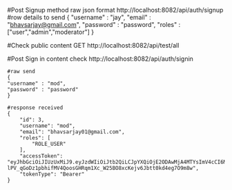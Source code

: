 #Post Signup method raw json format
	http://localhost:8082/api/auth/signup
	#row details to send
	{
	    "username" : "jay",
	    "email" : "bhavsarjay@gmail.com",
	    "password" : "password",
	    "roles" : ["user","admin","moderator"]
	}

#Check public content GET
	http://localhost:8082/api/test/all


#Post Sign in content check
	http://localhost:8082/api/auth/signin
	
	#raw send
	{
    "username" : "mod",
    "password" : "password"
	}
	
	#response received
	{
	    "id": 3,
	    "username": "mod",
	    "email": "bhavsarjay01@gmail.com",
	    "roles": [
	        "ROLE_USER"
	    ],
	    "accessToken": 			"eyJhbGciOiJIUzUxMiJ9.eyJzdWIiOiJtb2QiLCJpYXQiOjE2ODAwMjA4MTYsImV4cCI6MTY4MDEwNzIxNn0.DR0FCrZRAnrpI0AUay2tnxPYbl				lPV_qGoDz1pbhifMV4QoosGHRqm1Xc_W25BO8xcKejv6Jbtt0kd4eg7O9m8w",
	    "tokenType": "Bearer"
	}